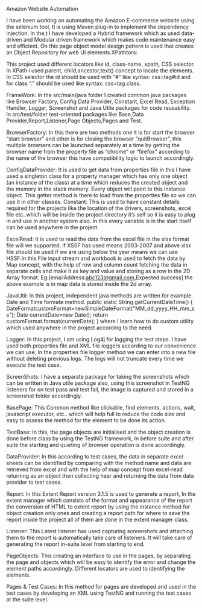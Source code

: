Amazon Website Automation

I have been working on automating the Amazon E-commerce website using the selenium tool, tI is using Maven plug-in to implement the dependency injection. In the,t I have developed a Hybrid framework which as used data-driven and Modular driven framework which makes code maintenance easy and efficient. On this page object model design pattern is used that creates an Object Repository for web UI elements.XPathtors:

This project used different locators like id, class-name, xpath, CSS selector. In XPath i used  parent, child,ancestor,text() concept to locate the elements. In CSS selector the id should be used with “#” like syntax: css=tag#id and for class “.” should be used like syntax:  css=tag.class.

FrameWork:
In the src/main/java folder I created common java packages like Browser Factory, Config Data Provider, Constant, Excel Read, Exception Handler, Logger, Screenshot and Java Utile packages for code reusability.
In src/test/folder test-oriented packages like Base,Data Provider,Report,Listener,Page Objects,Pages  and Test.

BrowserFactory:
In this there are two methods one it is for start the browser “start browser” and other is for closing the browser “quitBrowser”, this multiple browsers can be launched separately at a  time by getting the browser name from the property file as “chrome” or “firefox” according to the name of the browser this have compatibility logic to launch accordingly.

ConfigDataProvider:
It is used to get data from properties file in this I have used a singleton class for a property manager which has only one object (an instance of the class) at a time which reduces the created object and the memory in the stack memory. Every object will point to this instance object. This getter method is there to load from the properties file so we can use it in other classes.
Constant:
This is used to have constant details required for the projects like the location of the drivers, screenshots, excel file etc..which will be inside the project directory it’s self so it is easy to plug in and use in another system also. In this every variable is in the start itself can be used anywhere in the project.





ExcelRead:
It is used to read the data from the excel file in the xlsx format file will we supported, if XSSF has used means 2003-2007 and above xlsx file should be used if we are using below the year means we can use HSSF.In this File input stream and workbook is used to fetch the data by  Map concept, with the help of row and column count fetching the data in separate cells and make it as key and value and storing as a row in the 2D Array format.
Eg:[emailAddress:abc123@gmail.com,Expected:success]
the above example is in map data is stored inside the 2d array.

JavaUtil:
In this project, independent java methods are written for example Date and Time formate method.
public static String getCurrentDateTime() {
		DateFormatcustomFormat=newSimpleDateFormat("MM_dd_yyyy_HH_mm_ss");
		Date currentDate=new Date();
		return customFormat.format(currentDate);
	} 
where I learn how to do custom utility which used anywhere in the project according to the need.

Logger:
In this project, I am using Log4j for logging the test steps. I have used both properties file and XML file loggers according to our convenience we can use, In the properties file logger method we can enter into a new file without deleting previous logs. The logs will not truncate every time we execute the test case.


ScreenShots:
I have a separate package for taking the screenshots which can be written in Java utile package also, using this screenshot in TestNG listeners for on test pass and test fail, the image is captured and stored in a screenshot folder accordingly.

BasePage:
This Common method like clickable, find elements, actions, wait, javascript executor, etc.. which will help full to reduce the code size and easy to assess the method for the element to be done its action.




TestBase:
In this, the page objects are initialised and the object creation is done before class by using the TestNG framework, In before suite and after suite the starting and quieting of browser operation is done accordingly.



DataProvider:
In this according to test cases, the data in separate excel sheets can be identified by comparing with the method name and data are retrieved from excel and with the help of map concept from excel-read returning as an object then collecting hear and returning the data from data provider to test cases.

Report:
In this Extent Report version 3.1.5 is used to generate a report, In the extent manager which consists of the format and appearance of the report the conversion of HTML to extent report by using the instance method for object creation only ones and creating a report path for where to save the report inside the project all of them are done in the extent manager class.

Listener:
This Latest listener has used capturing screenshots and attaching them to the report is automatically take care of listeners. It will take care of generating the report in-suite level from starting to end.

PageObjects:
This creating an interface to use in the pages, by separating the page and objects which will be easy to identify the error and change the element paths accordingly. Different locators are used to identifying the elements.

Pages & Test Cases:
In this method for pages are developed and used in the test cases by developing an XML using TestNG and running the test cases at the suite level.


